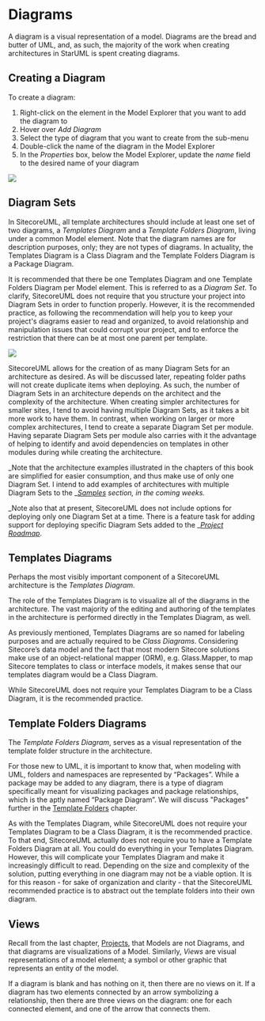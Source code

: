 # Diagrams

A diagram is a visual representation of a model. Diagrams are the bread and butter of UML, and, as such, the majority of the work when creating architectures in StarUML is spent creating diagrams.

## Creating a Diagram

To create a diagram:

1. Right-click on the element in the Model Explorer that you want to add the diagram to
2. Hover over _Add Diagram_
3. Select the type of diagram that you want to create from the sub-menu
4. Double-click the name of the diagram in the Model Explorer
5. In the _Properties_ box, below the Model Explorer, update the _name_ field to the desired name of your diagram

![](https://github.com/zkniebel/SitecoreUML/blob/master/Documentation/assets/StarUML-Diagrams-Add.png?raw=true)

## Diagram Sets

In SitecoreUML, all template architectures should include at least one set of two diagrams, a _Templates Diagram_ and a _Template Folders Diagram_, living under a common Model element. Note that the diagram names are for description purposes, only; they are not types of diagrams. In actuality, the Templates Diagram is a Class Diagram and the Template Folders Diagram is a Package Diagram.

It is recommended that there be one Templates Diagram and one Template Folders Diagram per Model element. This is referred to as a _Diagram Set_. To clarify, SitecoreUML does not require that you structure your project into Diagram Sets in order to function properly. However, it is the recommended practice, as following the recommendation will help you to keep your project's diagrams easier to read and organized, to avoid relationship and manipulation issues that could corrupt your project, and to enforce the restriction that there can be at most one parent per template.

![](https://github.com/zkniebel/SitecoreUML/blob/master/Documentation/assets/StarUML-Diagrams-DiagramSet.png?raw=true)

SitecoreUML allows for the creation of as many Diagram Sets for an architecture as desired. As will be discussed later, repeating folder paths will not create duplicate items when deploying. As such, the number of Diagram Sets in an architecture depends on the architect and the complexity of the architecture. When creating simpler architectures for smaller sites, I tend to avoid having multiple Diagram Sets, as it takes a bit more work to have them. In contrast, when working on larger or more complex architectures, I tend to create a separate Diagram Set per module. Having separate Diagram Sets per module also carries with it the advantage of helping to identify and avoid dependencies on templates in other modules during while creating the architecture.

_Note that the architecture examples illustrated in the chapters of this book are simplified for easier consumption, and thus make use of only one Diagram Set. I intend to add examples of architectures with multiple Diagram Sets to the _[_Samples_](/Samples) _section, in the coming weeks._

_Note also that at present, SitecoreUML does not include options for deploying only one Diagram Set at a time. There is a feature task for adding support for deploying specific Diagram Sets added to the _[_Project Roadmap_](/chapter1.md).

## Templates Diagrams

Perhaps the most visibly important component of a SitecoreUML architecture is the _Templates Diagram_.

The role of the Templates Diagram is to visualize all of the diagrams in the architecture. The vast majority of the editing and authoring of the templates in the architecture is performed directly in the Templates Diagram, as well.

As previously mentioned, Templates Diagrams are so named for labeling purposes and are actually required to be _Class Diagrams_. Considering Sitecore’s data model and the fact that most modern Sitecore solutions make use of an object-relational mapper \(ORM\), e.g. Glass.Mapper, to map Sitecore templates to class or interface models, it makes sense that our templates diagram would be a Class Diagram.

While SitecoreUML does not require your Templates Diagram to be a Class Diagram, it is the recommended practice.

## Template Folders Diagrams

The _Template Folders Diagram_, serves as a visual representation of the template folder structure in the architecture.

For those new to UML, it is important to know that, when modeling with UML, folders and namespaces are represented by “Packages”. While a package may be added to any diagram, there is a type of diagram specifically meant for visualizing packages and package relationships, which is the aptly named “Package Diagram”. We will discuss "Packages" further in the [Template Folders](/guide/template-folders.md) chapter.

As with the Templates Diagram, while SitecoreUML does not require your Templates Diagram to be a Class Diagram, it is the recommended practice. To that end, SitecoreUML actually does not require you to have a Template Folders Diagram at all. You could do everything in your Templates Diagram. However, this will complicate your Templates Diagram and make it increasingly difficult to read. Depending on the size and complexity of the solution, putting everything in one diagram may not be a viable option. It is for this reason - for sake of organization and clarity - that the SitecoreUML recommended practice is to abstract out the template folders into their own diagram.

## Views

Recall from the last chapter, [Projects](/guide/creating-a-project.md), that Models are not Diagrams, and that diagrams are visualizations of a Model. Similarly, _Views_ are visual representations of a model element; a symbol or other graphic that represents an entity of the model. 

If a diagram is blank and has nothing on it, then there are no views on it. If a diagram has two elements connected by an arrow symbolizing a relationship, then there are three views on the diagram: one for each connected element, and one of the arrow that connects them.

